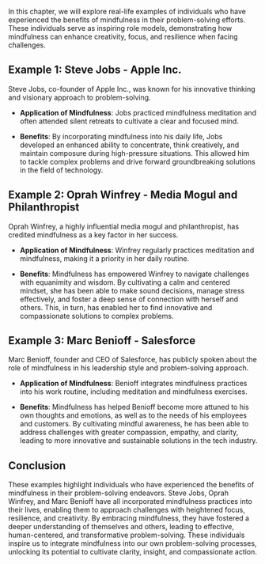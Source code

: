 
In this chapter, we will explore real-life examples of individuals who have experienced the benefits of mindfulness in their problem-solving efforts. These individuals serve as inspiring role models, demonstrating how mindfulness can enhance creativity, focus, and resilience when facing challenges.

## Example 1: Steve Jobs - Apple Inc.

Steve Jobs, co-founder of Apple Inc., was known for his innovative thinking and visionary approach to problem-solving.

* **Application of Mindfulness**: Jobs practiced mindfulness meditation and often attended silent retreats to cultivate a clear and focused mind.

* **Benefits**: By incorporating mindfulness into his daily life, Jobs developed an enhanced ability to concentrate, think creatively, and maintain composure during high-pressure situations. This allowed him to tackle complex problems and drive forward groundbreaking solutions in the field of technology.

## Example 2: Oprah Winfrey - Media Mogul and Philanthropist

Oprah Winfrey, a highly influential media mogul and philanthropist, has credited mindfulness as a key factor in her success.

* **Application of Mindfulness**: Winfrey regularly practices meditation and mindfulness, making it a priority in her daily routine.

* **Benefits**: Mindfulness has empowered Winfrey to navigate challenges with equanimity and wisdom. By cultivating a calm and centered mindset, she has been able to make sound decisions, manage stress effectively, and foster a deep sense of connection with herself and others. This, in turn, has enabled her to find innovative and compassionate solutions to complex problems.

## Example 3: Marc Benioff - Salesforce

Marc Benioff, founder and CEO of Salesforce, has publicly spoken about the role of mindfulness in his leadership style and problem-solving approach.

* **Application of Mindfulness**: Benioff integrates mindfulness practices into his work routine, including meditation and mindfulness exercises.

* **Benefits**: Mindfulness has helped Benioff become more attuned to his own thoughts and emotions, as well as to the needs of his employees and customers. By cultivating mindful awareness, he has been able to address challenges with greater compassion, empathy, and clarity, leading to more innovative and sustainable solutions in the tech industry.

## Conclusion

These examples highlight individuals who have experienced the benefits of mindfulness in their problem-solving endeavors. Steve Jobs, Oprah Winfrey, and Marc Benioff have all incorporated mindfulness practices into their lives, enabling them to approach challenges with heightened focus, resilience, and creativity. By embracing mindfulness, they have fostered a deeper understanding of themselves and others, leading to effective, human-centered, and transformative problem-solving. These individuals inspire us to integrate mindfulness into our own problem-solving processes, unlocking its potential to cultivate clarity, insight, and compassionate action.
